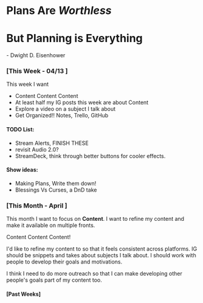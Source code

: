 # __Plans__ Are _Worthless_
# But __Planning__ is __Everything__

\- Dwight D. Eisenhower



### [__This Week__ - 04/13 ]

This week I want
- Content Content Content
- At least half my IG posts this week are about Content
- Explore a video on a subject I talk about
- Get Organized!! Notes, Trello, GitHub

#### TODO List:
- Stream Alerts, FINISH THESE
- revisit Audio 2.0?
- StreamDeck, think through better buttons for cooler effects.

#### Show ideas:
- Making Plans, Write them down!
- Blessings Vs Curses, a DnD take

### [__This Month__ - April ]

This month I want to focus on **Content**.  I want to refine my content and make it available on multiple fronts.

Content Content Content!

I'd like to refine my content to so that it feels consistent across platforms.  IG should be snippets and takes about subjects I talk about.  I should work with people to develop their goals and motivations.

I think I need to do more outreach so that I can make developing other people's goals part of my content too.

#### [Past Weeks]
